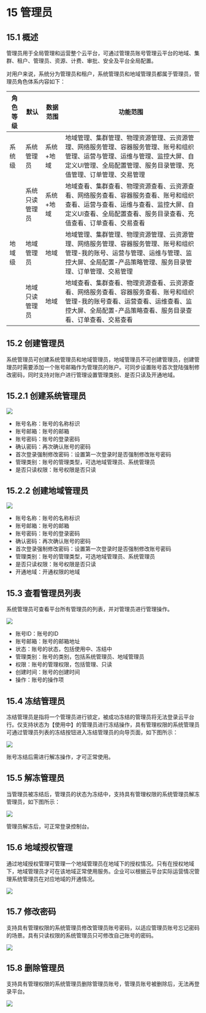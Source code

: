 # 15 管理员

## 15.1 概述

管理员用于全局管理和运营整个云平台，可通过管理员账号管理云平台的地域、集群、租户、管理员、资源、计费、审批、安全及平台全局配置。

对用户来说，系统分为管理员和租户，系统管理员和地域管理员都属于管理员，管理员角色体系内容如下：

| 角色等级 | 默认           | 数据范围  | 功能范围                                                                                                                                                                            |
|----------|--------------|---------|---------------------------------------------------------------------------------------------------------------------------------------------------------------------------------|
| 系统级   | 系统管理员     | 系统+地域 | 地域管理、集群管理、物理资源管理、云资源管理、网络服务管理、容器服务管理、账号和组织管理、运营与管理、运维与管理、监控大屏、自定义UI管理、全局配置管理、服务目录管理、充值管理、订单管理、交易管理 |
|          | 系统只读管理员 | 系统+地域 | 地域查看、集群查看、物理资源查看、云资源查看、网络服务查看、容器服务查看、账号和组织查看、运营与查看、运维与查看、监控大屏、自定义UI查看、全局配置查看、服务目录查看、充值查看、订单查看、交易查看 |
| 地域级   | 地域管理员     | 地域      | 地域管理、集群管理、物理资源管理、云资源管理、网络服务管理、容器服务管理、账号和组织管理-我的账号、运营与管理、运维与管理、监控大屏、全局配置-产品策略管理、服务目录管理、订单管理、交易管理     |
|          | 地域只读管理员 | 地域      | 地域查看、集群查看、物理资源查看、云资源查看、网络服务查看、容器服务查看、账号和组织管理-我的账号查看、运营查看、运维查看、监控大屏、全局配置-产品策略查看、服务目录查看、订单查看、交易查看     |


## 15.2 创建管理员

系统管理员可创建系统管理员和地域管理员，地域管理员不可创建管理员，创建管理员时需要添加一个账号邮箱作为管理员的账户。可同步设置账号首次登陆强制修改密码，同时支持对账户进行管理设置管理类别、是否只读及开通地域。

## 15.2.1 创建系统管理员

![](../images/adminguide/addadmin1.png)

* 账号名称：账号的名称标识
* 账号邮箱：账号的邮箱
* 账号密码：账号的登录密码
* 确认密码：再次确认账号的密码
* 首次登录强制修改密码：设置第一次登录时是否强制修改账号密码
* 管理类别：账号的管理类型，可选地域管理员、系统管理员
* 是否只读权限：账号权限是否只读

## 15.2.2 创建地域管理员

![](../images/adminguide/addadmin2.png)

* 账号名称：账号的名称标识
* 账号邮箱：账号的邮箱
* 账号密码：账号的登录密码
* 确认密码：再次确认账号的密码
* 首次登录强制修改密码：设置第一次登录时是否强制修改账号密码
* 管理类别：账号的管理类型，可选地域管理员、系统管理员
* 是否只读权限：账号权限是否只读
* 开通地域：开通权限的地域

## 15.3 查看管理员列表

系统管理员可查看平台所有管理员的列表，并对管理员进行管理操作。

![](../images/adminguide/listadmin.png)

* 账号ID：账号的ID
* 账号邮箱：账号的邮箱地址
* 状态：账号的状态，包括使用中、冻结中
* 管理类别：账号的类别，包括系统管理员、地域管理员
* 权限：账号的管理权限，包括管理、只读
* 创建时间：账号的创建时间
* 操作：账号的操作项

## 15.4 冻结管理员

冻结管理员是指将一个管理员进行锁定，被成功冻结的管理员将无法登录云平台行。仅支持状态为【使用中】的管理员进行冻结操作，具有管理权限的系统管理员可通过管理员列表的冻结按钮进入冻结管理员的向导页面，如下图所示：

![](../images/adminguide/freezeadmin.png)

账号冻结后需进行解冻操作，才可正常使用。

## 15.5 解冻管理员

当管理员被冻结后，管理员的状态为冻结中，支持具有管理权限的系统管理员解冻管理员，如下图所示：

![](../images/adminguide/unfreezeadmin.png)

管理员解冻后，可正常登录控制台。

## 15.6 地域授权管理

通过地域授权管理可管理一个地域管理员在地域下的授权情况。只有在授权地域下，地域管理员才可在该地域正常使用服务。企业可以根据云平台实际运营情况管理系统管理员在对应地域的开通情况。

![](../images/adminguide/regionadmin.png)

## 15.7 修改密码

支持具有管理权限的系统管理员修改管理员账号密码，以适应管理员账号忘记密码的场景。具有只读权限的系统管理员只可修改自己账号的密码。

![](../images/adminguide/keywordadmin.png)

## 15.8 删除管理员

支持具有管理权限的系统管理员删除管理员账号，管理员账号被删除后，无法再登录平台。

![](../images/adminguide/deleteadmin.png)
